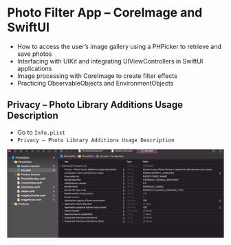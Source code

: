 # Photo Filter App – CoreImage and SwiftUI

- How to access the user’s image gallery using a PHPicker to retrieve and save photos
- Interfacing with UIKit and integrating UIViewControllers in SwiftUI applications
- Image processing with CoreImage to create filter effects
- Practicing ObservableObjects and EnvironmentObjects

## Privacy – Photo Library Additions Usage Description

- Go to `Info.plist`
- `Privacy – Photo Library Additions Usage Description`

![Privacy – Photo Library Additions Usage Description](./PrivacyPhotoLibraryAdditionsUsageDescription.png "Privacy – Photo Library Additions Usage Description")
